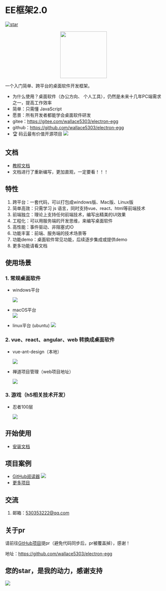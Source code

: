 # EE框架2.0 
[![star](https://gitee.com/wallace5303/electron-egg/badge/star.svg?theme=gvp)](https://gitee.com/wallace5303/electron-egg/stargazers)

<div align=center>
<img src="https://kaka996.coding.net/p/resource/d/tx-resource/git/raw/master/img/electron-egg/logo.png" width="150" height="150" />
</div>

一个入门简单、跨平台的桌面软件开发框架。

- 为什么使用？桌面软件（办公方向、 个人工具），仍然是未来十几年PC端需求之一，提高工作效率
- 简单：只需懂 JavaScript
- 愿景：所有开发者都能学会桌面软件研发
- gitee：https://gitee.com/wallace5303/electron-egg
- github：https://github.com/wallace5303/electron-egg
- 🏆 码云最有价值开源项目
    ![](https://kaka996.coding.net/p/resource/d/tx-resource/git/raw/master/img/electron-egg/ee-zs.png)    

## 文档
- [教程文档](https://www.yuque.com/u34495/mivcfg)
- 文档进行了重新编写，更加直观，一定要看！！！

## 特性
1. 跨平台：一套代码，可以打包成windows版、Mac版、Linux版
2. 简单高效：只需学习 js 语言，同时支持vue、react、html等前端技术
3. 前端独立：理论上支持任何前端技术，编写出精美的UI效果
4. 工程化：可以用服务端的开发思维，来编写桌面软件
5. 高性能：事件驱动、非阻塞式IO
6. 功能丰富：前端、服务端的技术场景等
7. 功能demo：桌面软件常见功能，后续逐步集成或提供demo
8. 更多功能请看文档

## 使用场景

### 1. 常规桌面软件
- windows平台

    ![](https://kaka996.coding.net/p/resource/d/tx-resource/git/raw/master/img/electron-egg/home.png)

- macOS平台    
    ![](https://kaka996.coding.net/p/resource/d/tx-resource/git/raw/master/img/electron-egg/mac-socket.png)

- linux平台 (ubuntu)
    ![](https://kaka996.coding.net/p/resource/d/tx-resource/git/raw/master/img/electron-egg/ubuntu-db.png)

### 2. vue、react、angular、web 转换成桌面软件
- vue-ant-design（本地）

    ![](https://kaka996.coding.net/p/resource/d/tx-resource/git/raw/master/img/electron-egg/vue-antd.png)

- 禅道项目管理（web项目地址）

    ![](https://kaka996.coding.net/p/resource/d/tx-resource/git/raw/master/img/electron-egg/ee-project-7.png)

### 3. 游戏（h5相关技术开发）
- 忍者100层

    ![](https://kaka996.coding.net/p/resource/d/tx-resource/git/raw/master/img/electron-egg/ee_game_1.png)


## 开始使用

- [安装文档](https://www.yuque.com/u34495/mivcfg/qo4uqg)
    
## 项目案例
- [GitHub阅读器](https://github.com/wallace5303/find-github)
    ![](https://kaka996.coding.net/p/resource/d/tx-resource/git/raw/master/img/github-reader/gr-home.png)
- [更多项目](https://www.yuque.com/u34495/mivcfg/ep4otg)

## 交流
1. 邮箱：530353222@qq.com

## 关于pr
请前往[GitHub项目](https://github.com/wallace5303/electron-egg)提pr（避免代码同步后，pr被覆盖掉），感谢！

地址：https://github.com/wallace5303/electron-egg

## 您的star，是我的动力，感谢支持
![](https://whnb.wang/stars/wallace5303/electron-egg)



